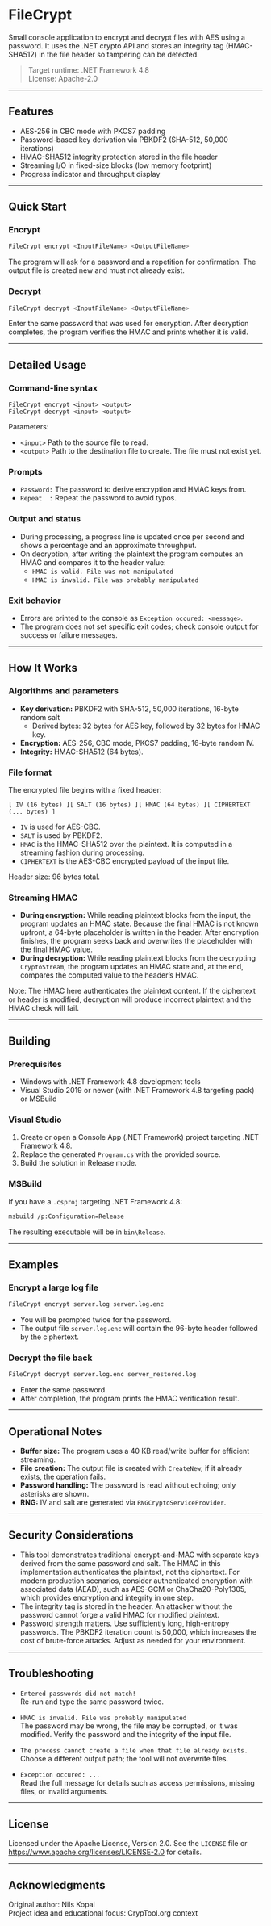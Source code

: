 # FileCrypt

Small console application to encrypt and decrypt files with AES using a password. It uses the .NET crypto API and stores an integrity tag (HMAC-SHA512) in the file header so tampering can be detected.

> Target runtime: .NET Framework 4.8  
> License: Apache-2.0

---

## Features

- AES-256 in CBC mode with PKCS7 padding
- Password-based key derivation via PBKDF2 (SHA-512, 50,000 iterations)
- HMAC-SHA512 integrity protection stored in the file header
- Streaming I/O in fixed-size blocks (low memory footprint)
- Progress indicator and throughput display

---

## Quick Start

### Encrypt

```bash
FileCrypt encrypt <InputFileName> <OutputFileName>
```

The program will ask for a password and a repetition for confirmation. The output file is created new and must not already exist.

### Decrypt

```bash
FileCrypt decrypt <InputFileName> <OutputFileName>
```

Enter the same password that was used for encryption. After decryption completes, the program verifies the HMAC and prints whether it is valid.

---

## Detailed Usage

### Command-line syntax

```
FileCrypt encrypt <input> <output>
FileCrypt decrypt <input> <output>
```

Parameters:
- `<input>`  Path to the source file to read.
- `<output>` Path to the destination file to create. The file must not exist yet.

### Prompts

- `Password:` The password to derive encryption and HMAC keys from.
- `Repeat  :` Repeat the password to avoid typos.

### Output and status

- During processing, a progress line is updated once per second and shows a percentage and an approximate throughput.
- On decryption, after writing the plaintext the program computes an HMAC and compares it to the header value:
  - `HMAC is valid. File was not manipulated`
  - `HMAC is invalid. File was probably manipulated`

### Exit behavior

- Errors are printed to the console as `Exception occured: <message>`.
- The program does not set specific exit codes; check console output for success or failure messages.

---

## How It Works

### Algorithms and parameters

- **Key derivation:** PBKDF2 with SHA-512, 50,000 iterations, 16-byte random salt  
  - Derived bytes: 32 bytes for AES key, followed by 32 bytes for HMAC key.
- **Encryption:** AES-256, CBC mode, PKCS7 padding, 16-byte random IV.
- **Integrity:** HMAC-SHA512 (64 bytes).

### File format

The encrypted file begins with a fixed header:

```
[ IV (16 bytes) ][ SALT (16 bytes) ][ HMAC (64 bytes) ][ CIPHERTEXT (... bytes) ]
```

- `IV` is used for AES-CBC.
- `SALT` is used by PBKDF2.
- `HMAC` is the HMAC-SHA512 over the plaintext. It is computed in a streaming fashion during processing.
- `CIPHERTEXT` is the AES-CBC encrypted payload of the input file.

Header size: 96 bytes total.

### Streaming HMAC

- **During encryption:** While reading plaintext blocks from the input, the program updates an HMAC state. Because the final HMAC is not known upfront, a 64-byte placeholder is written in the header. After encryption finishes, the program seeks back and overwrites the placeholder with the final HMAC value.
- **During decryption:** While reading plaintext blocks from the decrypting `CryptoStream`, the program updates an HMAC state and, at the end, compares the computed value to the header’s HMAC.

Note: The HMAC here authenticates the plaintext content. If the ciphertext or header is modified, decryption will produce incorrect plaintext and the HMAC check will fail.

---

## Building

### Prerequisites

- Windows with .NET Framework 4.8 development tools
- Visual Studio 2019 or newer (with .NET Framework 4.8 targeting pack) or MSBuild

### Visual Studio

1. Create or open a Console App (.NET Framework) project targeting .NET Framework 4.8.
2. Replace the generated `Program.cs` with the provided source.
3. Build the solution in Release mode.

### MSBuild

If you have a `.csproj` targeting .NET Framework 4.8:

```bash
msbuild /p:Configuration=Release
```

The resulting executable will be in `bin\Release`.

---

## Examples

### Encrypt a large log file

```bash
FileCrypt encrypt server.log server.log.enc
```

- You will be prompted twice for the password.
- The output file `server.log.enc` will contain the 96-byte header followed by the ciphertext.

### Decrypt the file back

```bash
FileCrypt decrypt server.log.enc server_restored.log
```

- Enter the same password.
- After completion, the program prints the HMAC verification result.

---

## Operational Notes

- **Buffer size:** The program uses a 40 KB read/write buffer for efficient streaming.
- **File creation:** The output file is created with `CreateNew`; if it already exists, the operation fails.
- **Password handling:** The password is read without echoing; only asterisks are shown.
- **RNG:** IV and salt are generated via `RNGCryptoServiceProvider`.

---

## Security Considerations

- This tool demonstrates traditional encrypt-and-MAC with separate keys derived from the same password and salt. The HMAC in this implementation authenticates the plaintext, not the ciphertext. For modern production scenarios, consider authenticated encryption with associated data (AEAD), such as AES-GCM or ChaCha20-Poly1305, which provides encryption and integrity in one step.
- The integrity tag is stored in the header. An attacker without the password cannot forge a valid HMAC for modified plaintext.
- Password strength matters. Use sufficiently long, high-entropy passwords. The PBKDF2 iteration count is 50,000, which increases the cost of brute-force attacks. Adjust as needed for your environment.

---

## Troubleshooting

- `Entered passwords did not match!`  
  Re-run and type the same password twice.

- `HMAC is invalid. File was probably manipulated`  
  The password may be wrong, the file may be corrupted, or it was modified. Verify the password and the integrity of the input file.

- `The process cannot create a file when that file already exists.`  
  Choose a different output path; the tool will not overwrite files.

- `Exception occured: ...`  
  Read the full message for details such as access permissions, missing files, or invalid arguments.

---

## License

Licensed under the Apache License, Version 2.0. See the `LICENSE` file or https://www.apache.org/licenses/LICENSE-2.0 for details.

---

## Acknowledgments

Original author: Nils Kopal  
Project idea and educational focus: CrypTool.org context
